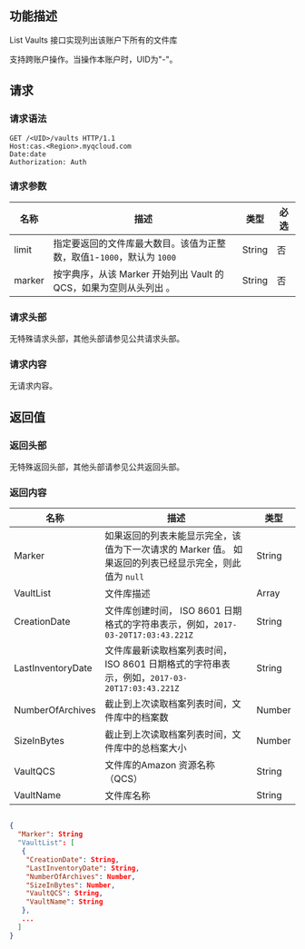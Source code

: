 ## 功能描述

List Vaults 接口实现列出该账户下所有的文件库

支持跨账户操作。当操作本账户时，UID为"-"。

## 请求

### 请求语法

```HTTP
GET /<UID>/vaults HTTP/1.1
Host:cas.<Region>.myqcloud.com
Date:date
Authorization: Auth
```

### 请求参数

| 名称     | 描述                                       | 类型     | 必选   |
| ------ | ---------------------------------------- | ------ | ---- |
| limit  | 指定要返回的文件库最大数目。该值为正整数，取值`1`-`1000`，默认为 `1000` | String | 否    |
| marker | 按字典序，从该 Marker 开始列出 Vault 的 QCS，如果为空则从头列出 。 | String | 否    |

### 请求头部

无特殊请求头部，其他头部请参见公共请求头部。

### 请求内容

无请求内容。

## 返回值

### 返回头部

无特殊返回头部，其他头部请参见公共返回头部。

### 返回内容

| 名称                | 描述                                       | 类型     |
| ----------------- | ---------------------------------------- | ------ |
| Marker            | 如果返回的列表未能显示完全，该值为下一次请求的 Marker 值。 如果返回的列表已经显示完全，则此值为 `null` | String |
| VaultList         | 文件库描述                                    | Array  |
| CreationDate      | 文件库创建时间， ISO 8601 日期格式的字符串表示，例如，`2017-03-20T17:03:43.221Z` | String |
| LastInventoryDate | 文件库最新读取档案列表时间， ISO 8601 日期格式的字符串表示，例如，`2017-03-20T17:03:43.221Z` | String |
| NumberOfArchives  | 截止到上次读取档案列表时间，文件库中的档案数                   | Number |
| SizeInBytes       | 截止到上次读取档案列表时间，文件库中的总档案大小                 | Number |
| VaultQCS          | 文件库的Amazon 资源名称 （QCS）                    | String |
| VaultName         | 文件库名称                                    | String |

```JSON

{
  "Marker": String
  "VaultList": [ 
   {
    "CreationDate": String,
    "LastInventoryDate": String,
    "NumberOfArchives": Number,
    "SizeInBytes": Number,
    "VaultQCS": String,
    "VaultName": String
   }, 
   ...
  ]
}
```